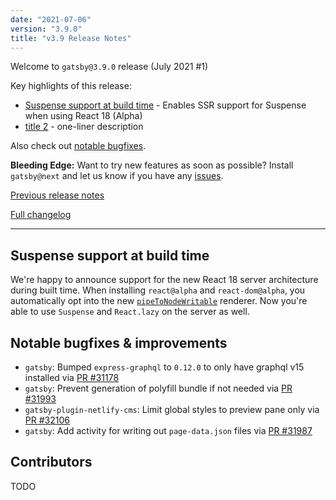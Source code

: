 ```yaml
---
date: "2021-07-06"
version: "3.9.0"
title: "v3.9 Release Notes"
---
```


Welcome to `gatsby@3.9.0` release (July 2021 #1)

Key highlights of this release:

- [Suspense support at build time](#suspense-support-at-build-time) - Enables SSR support for Suspense when using React 18 (Alpha)
- [title 2](#example-2) - one-liner description

Also check out [notable bugfixes](#notable-bugfixes--improvements).

**Bleeding Edge:** Want to try new features as soon as possible? Install `gatsby@next` and let us know
if you have any [issues](https://github.com/gatsbyjs/gatsby/issues).

[Previous release notes](/docs/reference/release-notes/v3.8)

[Full changelog](https://github.com/gatsbyjs/gatsby/compare/gatsby@3.9.0-next.0...gatsby@3.9.0)

---

## Suspense support at build time

We're happy to announce support for the new React 18 server architecture during built time. When installing `react@alpha` and `react-dom@alpha`, you automatically opt into the new [`pipeToNodeWritable`](https://github.com/reactwg/react-18/discussions/37) renderer. Now you're able to use `Suspense` and `React.lazy` on the server as well.

## Notable bugfixes & improvements

- `gatsby`: Bumped `express-graphql` to `0.12.0` to only have graphql v15 installed via [PR #31178](https://github.com/gatsbyjs/gatsby/pull/31178)
- `gatsby`: Prevent generation of polyfill bundle if not needed via [PR #31993](https://github.com/gatsbyjs/gatsby/pull/31993)
- `gatsby-plugin-netlify-cms`: Limit global styles to preview pane only via [PR #32106](https://github.com/gatsbyjs/gatsby/pull/32106)
- `gatsby`: Add activity for writing out `page-data.json` files via [PR #31987](https://github.com/gatsbyjs/gatsby/pull/31987)

## Contributors

TODO
